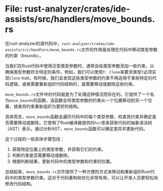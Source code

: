 # File: rust-analyzer/crates/ide-assists/src/handlers/move_bounds.rs

在rust-analyzer的源代码中，`rust-analyzer/crates/ide-assists/src/handlers/move_bounds.rs`文件的作用是处理在代码中移动类型参数的约束（bounds）。

当我们在Rust代码中使用泛型类型参数时，通常会给类型参数添加一些约束，以确保类型参数符合特定的条件。例如，我们可以使用`T: Clone`来要求类型`T`必须实现`Clone` trait。有时候，我们会发现这些类型参数的约束不再适用于某些特定的代码逻辑，或者需要重新组织代码结构时，就需要移动或删除这些约束。

`move_bounds.rs`文件中的代码就是为了处理这种情况而存在的。它提供了一个名为`move_bounds`的函数，该函数会将类型参数的约束从一个位置移动到另一个位置，或者将约束重新组织为更好的结构。

具体而言，`move_bounds`函数会遍历代码中的每个类型参数，检查其约束并确定是否需要移动或删除。它使用了Rust编译器提供的`hir`库来获取代码的抽象语法树（AST）表示。通过分析AST，`move_bounds`函数可以确定差异并更新代码。

这个过程的一些具体步骤包括：
1. 获取特定位置上的类型参数，并获取它们的约束。
2. 判断约束是否需要移动或删除。
3. 根据判断结果，更新代码中的类型参数和约束的位置。

总结起来，`move_bounds.rs`文件提供了一种方便的方式来移动和重新组织Rust代码中的类型参数约束。这对于代码重构和优化非常有用，可以让开发人员更轻松地修改代码结构。

